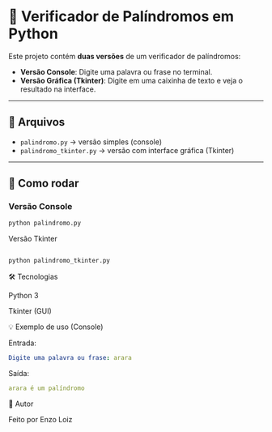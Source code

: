 # 🔄 Verificador de Palíndromos em Python

Este projeto contém **duas versões** de um verificador de palíndromos:

- **Versão Console**: Digite uma palavra ou frase no terminal.  
- **Versão Gráfica (Tkinter)**: Digite em uma caixinha de texto e veja o resultado na interface.

---

## 📂 Arquivos

- `palindromo.py` → versão simples (console)  
- `palindromo_tkinter.py` → versão com interface gráfica (Tkinter)

---

## 🚀 Como rodar

### Versão Console
```bash
python palindromo.py
````
Versão Tkinter
```bash

python palindromo_tkinter.py
```
🛠️ Tecnologias

Python 3

Tkinter (GUI)

💡 Exemplo de uso (Console)

Entrada:
```yaml
Digite uma palavra ou frase: arara
```
Saída:
```yaml
arara é um palíndromo
```

👤 Autor

Feito por Enzo Loiz
